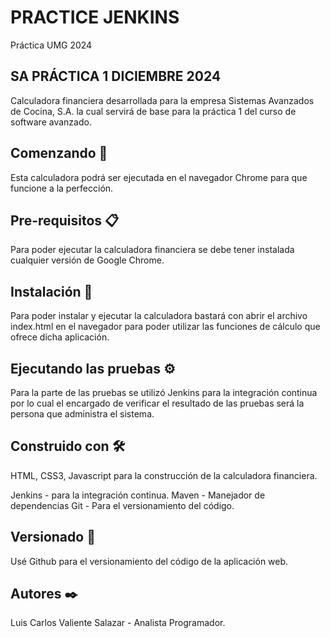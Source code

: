 # PRACTICE JENKINS
Práctica UMG 2024

## SA PRÁCTICA 1 DICIEMBRE 2024
Calculadora financiera desarrollada para la empresa Sistemas Avanzados de Cocina, S.A. la cual servirá de base para la práctica 1 del curso de software avanzado. 

## Comenzando 🚀
Esta calculadora podrá ser ejecutada en el navegador Chrome para que funcione a la perfección.


## Pre-requisitos 📋
Para poder ejecutar la calculadora financiera se debe tener instalada cualquier versión de Google Chrome. 

## Instalación 🔧
Para poder instalar y ejecutar la calculadora bastará con abrir el archivo index.html en el navegador para poder utilizar las funciones de cálculo que ofrece dicha aplicación.


## Ejecutando las pruebas ⚙️
Para la parte de las pruebas se utilizó Jenkins para la integración continua por lo cual el encargado de verificar el resultado de las pruebas será la persona que administra el sistema.


## Construido con 🛠️
HTML, CSS3, Javascript para la construcción de la calculadora financiera. 

Jenkins - para la integración continua.
Maven - Manejador de dependencias
Git - Para el versionamiento del código.


## Versionado 📌
Usé Github para el versionamiento del código de la aplicación web. 

## Autores ✒️
Luis Carlos Valiente Salazar - Analista Programador.
